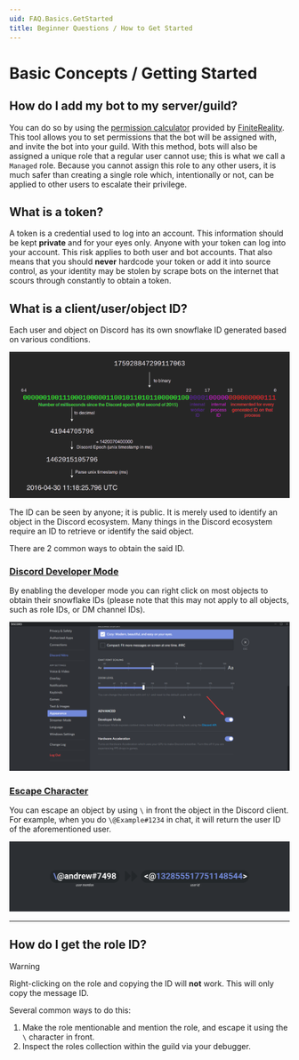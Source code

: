 ```yaml
---
uid: FAQ.Basics.GetStarted
title: Beginner Questions / How to Get Started
---
```


# Basic Concepts / Getting Started

## How do I add my bot to my server/guild?

You can do so by using the [permission calculator] provided
by [FiniteReality].
This tool allows you to set permissions that the bot will be assigned
with, and invite the bot into your guild. With this method, bots will
also be assigned a unique role that a regular user cannot use; this
is what we call a `Managed` role. Because you cannot assign this
role to any other users, it is much safer than creating a single
role which, intentionally or not, can be applied to other users
to escalate their privilege.

[FiniteReality]: https://github.com/FiniteReality/permissions-calculator
[permission calculator]: https://finitereality.github.io/permissions-calculator

## What is a token?

A token is a credential used to log into an account. This information
should be kept **private** and for your eyes only. Anyone with your
token can log into your account. This risk applies to both user
and bot accounts. That also means that you should **never** hardcode
your token or add it into source control, as your identity may be
stolen by scrape bots on the internet that scours through 
constantly to obtain a token.

## What is a client/user/object ID?

Each user and object on Discord has its own snowflake ID generated
based on various conditions.

![Snowflake Generation](images/snowflake.png)

The ID can be seen by anyone; it is public. It is merely used to
identify an object in the Discord ecosystem. Many things in the
Discord ecosystem require an ID to retrieve or identify the said
object.

There are 2 common ways to obtain the said ID.

### [Discord Developer Mode](#tab/dev-mode)

By enabling the developer mode you can right click on most objects
to obtain their snowflake IDs (please note that this may not apply to
all objects, such as role IDs, or DM channel IDs).

![Developer Mode](images/dev-mode.png)

### [Escape Character](#tab/escape-char)

You can escape an object by using `\` in front the object in the 
Discord client. For example, when you do `\@Example#1234` in chat,
it will return the user ID of the aforementioned user.

![Escaping mentions](images/mention-escape.png)

***

## How do I get the role ID?

> [!WARNING]
> Right-clicking on the role and copying the ID will **not** work.
> This will only copy the message ID.

Several common ways to do this:

1. Make the role mentionable and mention the role, and escape it
  using the `\` character in front.
2. Inspect the roles collection within the guild via your debugger.